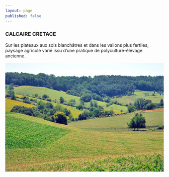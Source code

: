 ```yaml
---
layout: page
published: false
---
```


### CALCAIRE CRETACE

Sur les plateaux aux sols blanchâtres et dans les vallons plus fertiles, paysage agricole varié issu d’une pratique de polyculture-élevage ancienne.

![1_geographie__POP2.jpg](data/images/1/geographie/1_geographie__POP2.jpg)
